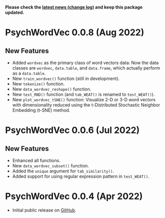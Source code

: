 **Please check the [latest news (change log)](https://psychbruce.github.io/PsychWordVec/news/index.html) and keep this package updated.**

# PsychWordVec 0.0.8 (Aug 2022)

## New Features

-   Added `wordvec` as the primary class of word vectors data: Now the data classes are `wordvec`, `data.table`, and `data.frame`, which actually perform as a `data.table`.
-   New `train_wordvec()` function (still in development).
-   New `tokenize()` function.
-   New `data_wordvec_reshape()` function.
-   New `test_RND()` function (and `tab_WEAT()` is renamed to `test_WEAT()`).
-   New `plot_wordvec_tSNE()` function: Visualize 2-D or 3-D word vectors with dimensionality reduced using the t-Distributed Stochastic Neighbor Embedding (t-SNE) method.

# PsychWordVec 0.0.6 (Jul 2022)

## New Features

-   Enhanced all functions.
-   New `data_wordvec_subset()` function.
-   Added the `unique` argument for `tab_similarity()`.
-   Added support for using regular expression pattern in `test_WEAT()`.

# PsychWordVec 0.0.4 (Apr 2022)

-   Initial public release on [GitHub](https://github.com/psychbruce/PsychWordVec).
